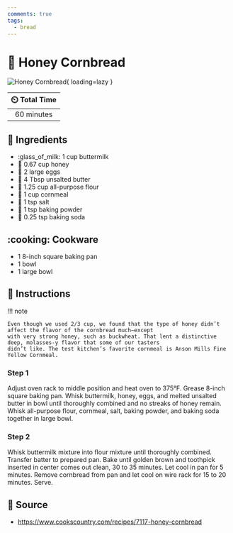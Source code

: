 ```yaml
---
comments: true
tags:
  - bread
---
```

# :corn: Honey Cornbread

![Honey Cornbread](../assets/images/honey-cornbread.jpg){ loading=lazy }

| :timer_clock: Total Time |
|:-----------------------: |
| 60 minutes |

## :salt: Ingredients

- :glass_of_milk: 1 cup buttermilk
- :honey_pot: 0.67 cup honey
- :egg: 2 large eggs
- :butter: 4 Tbsp unsalted butter
- :ear_of_rice: 1.25 cup all-purpose flour
- :corn: 1 cup cornmeal
- :salt: 1 tsp salt
- :dash: 1 tsp baking powder
- :cup_with_straw: 0.25 tsp baking soda

## :cooking: Cookware

- 1 8-inch square baking pan
- 1 bowl
- 1 large bowl

## :pencil: Instructions

!!! note

    Even though we used 2/3 cup, we found that the type of honey didn’t affect the flavor of the cornbread much—except
    with very strong honey, such as buckwheat. That lent a distinctive deep, molasses-y flavor that some of our tasters
    didn’t like. The test kitchen’s favorite cornmeal is Anson Mills Fine Yellow Cornmeal.

### Step 1

Adjust oven rack to middle position and heat oven to 375°F. Grease 8-inch square baking pan. Whisk buttermilk, honey,
eggs, and melted unsalted butter in bowl until thoroughly combined and no streaks of honey remain. Whisk all-purpose
flour, cornmeal, salt, baking powder, and baking soda together in large bowl.

### Step 2

Whisk buttermilk mixture into flour mixture until thoroughly combined. Transfer batter to prepared pan. Bake until
golden brown and toothpick inserted in center comes out clean, 30 to 35 minutes. Let cool in pan for 5 minutes. Remove
cornbread from pan and let cool on wire rack for 15 to 20 minutes. Serve.

## :link: Source

- <https://www.cookscountry.com/recipes/7117-honey-cornbread>
